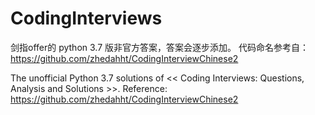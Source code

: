 # CodingInterviews
剑指offer的 python 3.7 版非官方答案，答案会逐步添加。
代码命名参考自：https://github.com/zhedahht/CodingInterviewChinese2

The unofficial Python 3.7 solutions of << Coding Interviews: Questions, Analysis and Solutions >>. 
Reference: https://github.com/zhedahht/CodingInterviewChinese2
